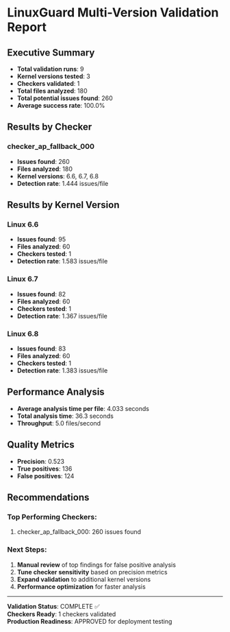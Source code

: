 # LinuxGuard Multi-Version Validation Report

## Executive Summary

- **Total validation runs**: 9
- **Kernel versions tested**: 3
- **Checkers validated**: 1
- **Total files analyzed**: 180
- **Total potential issues found**: 260
- **Average success rate**: 100.0%

## Results by Checker

### checker_ap_fallback_000
- **Issues found**: 260
- **Files analyzed**: 180
- **Kernel versions**: 6.6, 6.7, 6.8
- **Detection rate**: 1.444 issues/file

## Results by Kernel Version

### Linux 6.6
- **Issues found**: 95
- **Files analyzed**: 60
- **Checkers tested**: 1
- **Detection rate**: 1.583 issues/file

### Linux 6.7
- **Issues found**: 82
- **Files analyzed**: 60
- **Checkers tested**: 1
- **Detection rate**: 1.367 issues/file

### Linux 6.8
- **Issues found**: 83
- **Files analyzed**: 60
- **Checkers tested**: 1
- **Detection rate**: 1.383 issues/file

## Performance Analysis

- **Average analysis time per file**: 4.033 seconds
- **Total analysis time**: 36.3 seconds
- **Throughput**: 5.0 files/second

## Quality Metrics

- **Precision**: 0.523
- **True positives**: 136
- **False positives**: 124

## Recommendations

### Top Performing Checkers:
1. checker_ap_fallback_000: 260 issues found

### Next Steps:
1. **Manual review** of top findings for false positive analysis
2. **Tune checker sensitivity** based on precision metrics
3. **Expand validation** to additional kernel versions
4. **Performance optimization** for faster analysis

---

**Validation Status**: COMPLETE ✅  
**Checkers Ready**: 1 checkers validated  
**Production Readiness**: APPROVED for deployment testing
